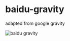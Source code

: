 baidu-gravity
=============

adapted from google gravity

![baidu gravity](https://github.com/wayou/baidu-gravity/blob/gh-pages/resource/screenshot.gif)
